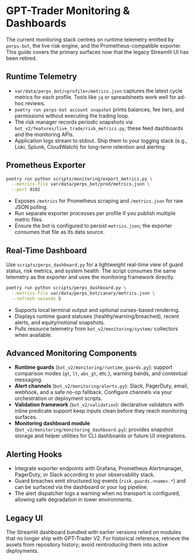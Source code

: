 # GPT-Trader Monitoring & Dashboards

The current monitoring stack centres on runtime telemetry emitted by
`perps-bot`, the live risk engine, and the Prometheus-compatible exporter. This
guide covers the primary surfaces now that the legacy Streamlit UI has been
retired.

## Runtime Telemetry

- `var/data/perps_bot/<profile>/metrics.json` captures the latest cycle metrics
  for each profile. Tools like `jq` or spreadsheets work well for ad-hoc
  reviews.
- `poetry run perps-bot account snapshot` prints balances, fee tiers, and
  permissions without executing the trading loop.
- The risk manager records periodic snapshots via
  `bot_v2/features/live_trade/risk_metrics.py`; these feed dashboards and the
  monitoring APIs.
- Application logs stream to stdout. Ship them to your logging stack (e.g.,
  Loki, Splunk, CloudWatch) for long-term retention and alerting.

## Prometheus Exporter

```bash
poetry run python scripts/monitoring/export_metrics.py \
  --metrics-file var/data/perps_bot/prod/metrics.json \
  --port 9102
```

- Exposes `/metrics` for Prometheus scraping and `/metrics.json` for raw JSON
  polling.
- Run separate exporter processes per profile if you publish multiple metric
  files.
- Ensure the bot is configured to persist `metrics.json`; the exporter consumes
  that file as its data source.

## Real-Time Dashboard

Use `scripts/perps_dashboard.py` for a lightweight real-time view of guard
status, risk metrics, and system health. The script consumes the same telemetry
as the exporter and uses the monitoring framework directly.

```bash
poetry run python scripts/perps_dashboard.py \
  --metrics-file var/data/perps_bot/canary/metrics.json \
  --refresh-seconds 5
```

- Supports local terminal output and optional curses-based rendering.
- Displays runtime guard statuses (healthy/warning/breached), recent alerts, and
  equity/notional snapshots.
- Pulls resource telemetry from `bot_v2/monitoring/system/` collectors when
  available.

## Advanced Monitoring Components

- **Runtime guards** (`bot_v2/monitoring/runtime_guards.py`): support comparison
  modes (`gt`, `lt`, `abs_gt`, etc.), warning bands, and contextual messaging.
- **Alert channels** (`bot_v2/monitoring/alerts.py`): Slack, PagerDuty, email,
  webhook, and a safe no-op fallback. Configure channels via your orchestration
  or deployment scripts.
- **Validation framework** (`bot_v2/validation`): declarative validators with
  inline predicate support keep inputs clean before they reach monitoring
  surfaces.
- **Monitoring dashboard module** (`bot_v2/monitoring/monitoring_dashboard.py`):
  provides snapshot storage and helper utilities for CLI dashboards or future
  UI integrations.

## Alerting Hooks

- Integrate exporter endpoints with Grafana, Prometheus Alertmanager, PagerDuty,
  or Slack according to your observability stack.
- Guard breaches emit structured log events (`risk.guards.<name>.*`) and can be
  surfaced via the dashboard or your log pipeline.
- The alert dispatcher logs a warning when no transport is configured, allowing
  safe degradation in lower environments.

## Legacy UI

The Streamlit dashboard bundled with earlier versions relied on modules that no
longer ship with GPT-Trader V2. For historical reference, retrieve the assets
from repository history; avoid reintroducing them into active deployments.
